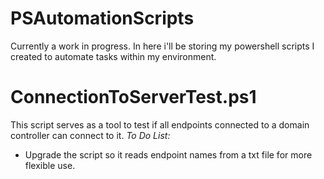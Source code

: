 # PSAutomationScripts
Currently a work in progress.
In here i'll be storing my powershell scripts I created to automate tasks within my environment.

# ConnectionToServerTest.ps1
This script serves as a tool to test if all endpoints connected to a domain controller can connect to it.
*To Do List:*
-  Upgrade the script so it reads endpoint names from a txt file for more flexible use.
